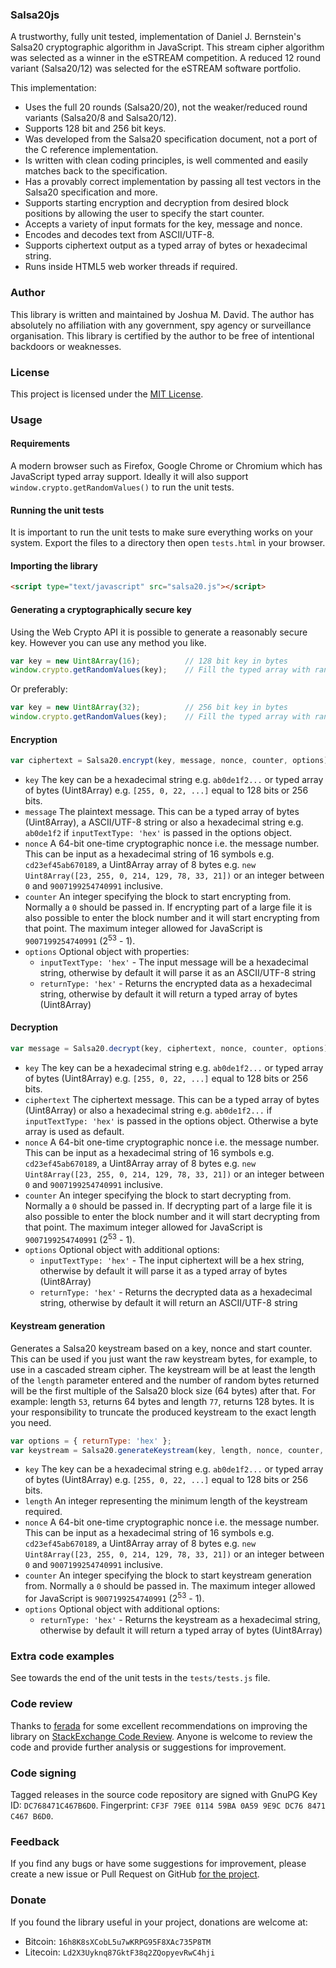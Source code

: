 ### Salsa20js

A trustworthy, fully unit tested, implementation of Daniel J. Bernstein's Salsa20 cryptographic algorithm in JavaScript. 
This stream cipher algorithm was selected as a winner in the eSTREAM competition. A reduced 12 round variant (Salsa20/12) 
was selected for the eSTREAM software portfolio.

This implementation:

* Uses the full 20 rounds (Salsa20/20), not the weaker/reduced round variants (Salsa20/8 and Salsa20/12).
* Supports 128 bit and 256 bit keys.
* Was developed from the Salsa20 specification document, not a port of the C reference implementation.
* Is written with clean coding principles, is well commented and easily matches back to the specification.
* Has a provably correct implementation by passing all test vectors in the Salsa20 specification and more.
* Supports starting encryption and decryption from desired block positions by allowing the user to specify the start counter.
* Accepts a variety of input formats for the key, message and nonce. 
* Encodes and decodes text from ASCII/UTF-8.
* Supports ciphertext output as a typed array of bytes or hexadecimal string.
* Runs inside HTML5 web worker threads if required.

### Author

This library is written and maintained by Joshua M. David. The author has absolutely no affiliation with any government, 
spy agency or surveillance organisation. This library is certified by the author to be free of intentional backdoors or weaknesses.

### License

This project is licensed under the [MIT License](http://opensource.org/licenses/MIT).

### Usage
#### Requirements

A modern browser such as Firefox, Google Chrome or Chromium which has JavaScript typed array support. Ideally it will 
also support `window.crypto.getRandomValues()` to run the unit tests.

#### Running the unit tests

It is important to run the unit tests to make sure everything works on your system. Export the files to a directory then open `tests.html` in your browser.

#### Importing the library

```HTML
<script type="text/javascript" src="salsa20.js"></script>
```

#### Generating a cryptographically secure key

Using the Web Crypto API it is possible to generate a reasonably secure key. However you can use any method you like.

```JavaScript
var key = new Uint8Array(16);          // 128 bit key in bytes
window.crypto.getRandomValues(key);    // Fill the typed array with random bytes from the Web Crypto API
```

Or preferably:

```JavaScript
var key = new Uint8Array(32);          // 256 bit key in bytes
window.crypto.getRandomValues(key);    // Fill the typed array with random bytes from the Web Crypto API
```

#### Encryption

```JavaScript
var ciphertext = Salsa20.encrypt(key, message, nonce, counter, options);
```

* `key` The key can be a hexadecimal string e.g. `ab0de1f2...` or typed array of bytes (Uint8Array) e.g. `[255, 0, 22, ...]` equal to 128 bits or 256 bits.
* `message` The plaintext message. This can be a typed array of bytes (Uint8Array), a ASCII/UTF-8 string or also a hexadecimal string e.g. `ab0de1f2` if `inputTextType: 'hex'` is passed in the options object.
* `nonce` A 64-bit one-time cryptographic nonce i.e. the message number. This can be input as a hexadecimal string of 16 symbols e.g. `cd23ef45ab670189`, a Uint8Array array of 8 bytes e.g. `new Uint8Array([23, 255, 0, 214, 129, 78, 33, 21])` or an integer between `0` and `9007199254740991` inclusive.
* `counter` An integer specifying the block to start encrypting from. Normally a `0` should be passed in. If encrypting part of a large file it is also possible to enter the block number and it will start encrypting from that point. The maximum integer allowed for JavaScript is `9007199254740991` (2<sup>53</sup> - 1).
* `options` Optional object with properties:
    * `inputTextType: 'hex'` - The input message will be a hexadecimal string, otherwise by default it will parse it as an ASCII/UTF-8 string
    * `returnType: 'hex'` - Returns the encrypted data as a hexadecimal string, otherwise by default it will return a typed array of bytes (Uint8Array)

#### Decryption

```JavaScript
var message = Salsa20.decrypt(key, ciphertext, nonce, counter, options);
```

* `key` The key can be a hexadecimal string e.g. `ab0de1f2...` or typed array of bytes (Uint8Array) e.g. `[255, 0, 22, ...]` equal to 128 bits or 256 bits.
* `ciphertext` The ciphertext message. This can be a typed array of bytes (Uint8Array) or also a hexadecimal string e.g. `ab0de1f2...` if `inputTextType: 'hex'` is passed in the options object. Otherwise a byte array is used as default.
* `nonce` A 64-bit one-time cryptographic nonce i.e. the message number. This can be input as a hexadecimal string of 16 symbols e.g. `cd23ef45ab670189`, a Uint8Array array of 8 bytes e.g. `new Uint8Array([23, 255, 0, 214, 129, 78, 33, 21])` or an integer between `0` and `9007199254740991` inclusive.
* `counter` An integer specifying the block to start decrypting from. Normally a `0` should be passed in. If decrypting part of a large file it is also possible to enter the block number and it will start decrypting from that point. The maximum integer allowed for JavaScript is `9007199254740991` (2<sup>53</sup> - 1).
* `options` Optional object with additional options:
	* `inputTextType: 'hex'` - The input ciphertext will be a hex string, otherwise by default it will parse it as a typed array of bytes (Uint8Array)
    * `returnType: 'hex'` - Returns the decrypted data as a hexadecimal string, otherwise by default it will return an ASCII/UTF-8 string

#### Keystream generation

Generates a Salsa20 keystream based on a key, nonce and start counter. This can be used if you just want the raw keystream bytes, for example, to use in a cascaded stream cipher. The keystream will be at least the length of the `length` parameter entered and the number of random bytes returned will be the first multiple of the Salsa20 block size (64 bytes) after that. For example: length `53`, returns 64 bytes and length `77`, returns 128 bytes. It is your responsibility to truncate the produced keystream to the exact length you need.

```JavaScript
var options = { returnType: 'hex' };
var keystream = Salsa20.generateKeystream(key, length, nonce, counter, options);
```

* `key` The key can be a hexadecimal string e.g. `ab0de1f2...` or typed array of bytes (Uint8Array) e.g. `[255, 0, 22, ...]` equal to 128 bits or 256 bits.
* `length` An integer representing the minimum length of the keystream required.
* `nonce` A 64-bit one-time cryptographic nonce i.e. the message number. This can be input as a hexadecimal string of 16 symbols e.g. `cd23ef45ab670189`, a Uint8Array array of 8 bytes e.g. `new Uint8Array([23, 255, 0, 214, 129, 78, 33, 21])` or an integer between `0` and `9007199254740991` inclusive.
* `counter` An integer specifying the block to start keystream generation from. Normally a `0` should be passed in. The maximum integer allowed for JavaScript is `9007199254740991` (2<sup>53</sup> - 1).
* `options` Optional object with additional options:
    * `returnType: 'hex'` - Returns the keystream as a hexadecimal string, otherwise by default it will return a typed array of bytes (Uint8Array)

### Extra code examples

See towards the end of the unit tests in the `tests/tests.js` file.

### Code review

Thanks to [ferada](https://codereview.stackexchange.com/users/54571/ferada) for some excellent recommendations on improving the library on [StackExchange Code Review](https://codereview.stackexchange.com/q/80017). Anyone is welcome to review the code and provide further analysis or suggestions for improvement.

### Code signing

Tagged releases in the source code repository are signed with GnuPG Key ID: `DC768471C467B6D0`. Fingerprint: `CF3F 79EE 0114 59BA 0A59 9E9C DC76 8471 C467 B6D0`.

### Feedback 

If you find any bugs or have some suggestions for improvement, please create a new issue or Pull Request on GitHub [for the project](https://github.com/salsa20js/salsa20js/issues).

### Donate

If you found the library useful in your project, donations are welcome at:

* Bitcoin: `16h8K8sXCobL5u7wKRPG95F8XAc735P8TM`
* Litecoin: `Ld2X3Uyknq87GktF38q2ZQopyevRwC4hji`